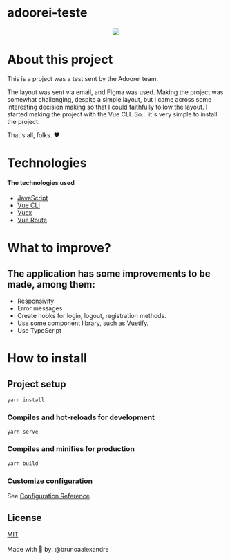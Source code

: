 # adoorei-teste

<p align="center" dir="auto"><img src="https://i.imgur.com/wN2ATHv.png" /></p>

# About this project

This is a project was a test sent by the Adoorei team.

The layout was sent via email, and Figma was used.
Making the project was somewhat challenging, despite a simple layout, but I came across some interesting decision making so that I could faithfully follow the layout.
I started making the project with the Vue CLI. So... it's very simple to install the project.

That's all, folks. ❤

# Technologies
#### The technologies used
  - <a href="https://www.javascript.com/">JavaScript</a>
  - <a href="https://cli.vuejs.org/">Vue CLI</a>
  - <a href="https://vuex.vuejs.org/ptbr/">Vuex</a>
  - <a href="https://router.vuejs.org/">Vue Route</a>

# What to improve?
## The application has some improvements to be made, among them:
- Responsivity
- Error messages
- Create hooks for login, logout, registration methods.
- Use some component library, such as <a href="https://vuetifyjs.com/en/">Vuetify</a>.
- Use TypeScript

# How to install

## Project setup
```
yarn install
```

### Compiles and hot-reloads for development
```
yarn serve
```

### Compiles and minifies for production
```
yarn build
```

### Customize configuration
See [Configuration Reference](https://cli.vuejs.org/config/).

## License
[MIT](https://choosealicense.com/licenses/mit/)
<br />
<br />
Made with 💖 by: @brunoaalexandre
